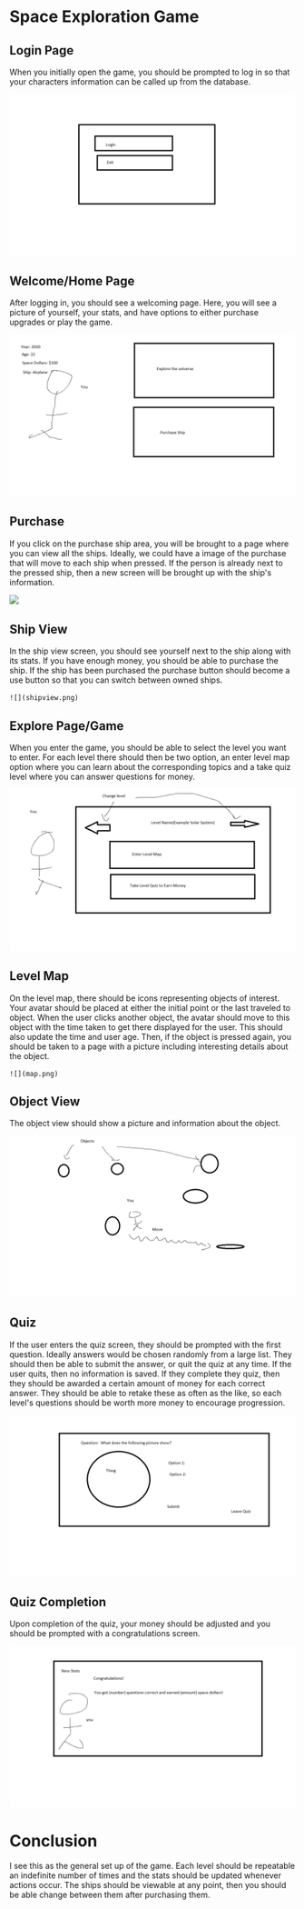 # Space Exploration Game

## Login Page

When you initially open the game, you should be prompted to log in so that your characters information can be called up from the database.

 ![](login.png) 

## Welcome/Home Page

After logging in, you should see a welcoming page.  Here, you will see a picture of yourself, your stats, and have options to either purchase upgrades or play the game.

 ![](welcomescreen.png) 

 ## Purchase

 If you click on the purchase ship area, you will be brought to a page where you can view all the ships.  Ideally, we could have a image of the purchase that will move to each ship when pressed.  If the person is already next to the pressed ship, then a new screen will be brought up with the ship's information.

  ![](purchase.png) 

  ## Ship View

  In the ship view screen, you should see yourself next to the ship along with its stats.  If you have enough money, you should be able to purchase the ship.  If the ship has been purchased the purchase button should become a use button so that you can switch between owned ships.

    ![](shipview.png) 

  ## Explore Page/Game

  When you enter the game, you should be able to select the level you want to enter.  For each level there should then be two option, an enter level map option where you can learn about the corresponding topics and a take quiz level where you can answer questions for money.

  ![](explorelvlchoose.png) 

  ## Level Map

  On the level map, there should be icons representing objects of interest.  Your avatar should be placed at either the initial point or the last traveled to object.  When the user clicks another object, the avatar should move to this object with the time taken to get there displayed for the user.  This should also update the time and user age.  Then, if the object is pressed again, you should be taken to a page with a picture including interesting details about the object.

    ![](map.png) 

## Object View

The object view should show a picture and information about the object.

![](map.png) 

## Quiz

If the user enters the quiz screen, they should be prompted with the first question.  Ideally answers would be chosen randomly from a large list.  They should then be able to submit the answer, or quit the quiz at any time.  If the user quits, then no information is saved.  If they complete they quiz, then they should be awarded a certain amount of money for each correct answer.  They should be able to retake these as often as the like, so each level's questions should be worth more money to encourage progression.

![](question.png) 

## Quiz Completion

Upon completion of the quiz, your money should be adjusted and you should be prompted with a congratulations screen.

![](quizcomplete.png) 

# Conclusion

I see this as the general set up of the game.  Each level should be repeatable an indefinite number of times and the stats should be updated whenever actions occur.  The ships should be viewable at any point, then you should be able change between them after purchasing them.
